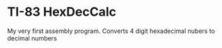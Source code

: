 # TI-83 HexDecCalc
 My very first assembly program. Converts 4 digit hexadecimal nubers to decimal numbers
 

